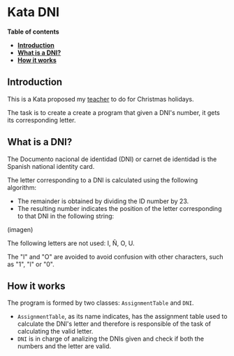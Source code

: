 # Kata DNI

**Table of contents**

-   [**Introduction**](#introduction)
-   [**What is a DNI?**](#what-is-a-dni)
-   [**How it works**](#how-it-works)

## Introduction

This is a Kata proposed my [teacher](https://github.com/dfleta/Python_ejercicios/tree/master/Poo/DNI) to do for Christmas holidays.

The task is to create a create a program that given a DNI's number, it gets its corresponding letter.

## What is a DNI?

The Documento nacional de identidad (DNI) or carnet de identidad is the Spanish national identity card.  

The letter corresponding to a DNI is calculated using the following algorithm:  
* The remainder is obtained by dividing the ID number by 23.
* The resulting number indicates the position of the letter corresponding to that DNI in the following string:

(imagen)

The following letters are not used: I, Ñ, O, U.  

The "I" and "O" are avoided to avoid confusion with other characters, such as "1", "l" or "0".  

## How it works

The program is formed by two classes: `AssignmentTable` and `DNI`.  

* `AssignmentTable`, as its name indicates, has the assignment table used to calculate the DNI's letter and therefore is responsible of the task of calculating the valid letter.
* `DNI` is in charge of analizing the DNIs given and check if both the numbers and the letter are valid.
